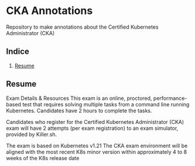 # CKA Annotations
Repository to make annotations about the Certified Kubernetes Administrator (CKA)


## Indice
1. [Resume](#Resume)


## Resume <a name="Resume"></a>

Exam Details & Resources
This exam is an online, proctored, performance-based test that requires solving multiple tasks from a command line running Kubernetes.
Candidates have 2 hours to complete the tasks.

Candidates who register for the Certified Kubernetes Administrator (CKA) exam will have 2 attempts (per exam registration) to an exam simulator, provided by Killer.sh.

The exam is based on Kubernetes v1.21
The CKA exam environment will be aligned with the most recent K8s minor version within approximately 4 to 8 weeks of the K8s release date
